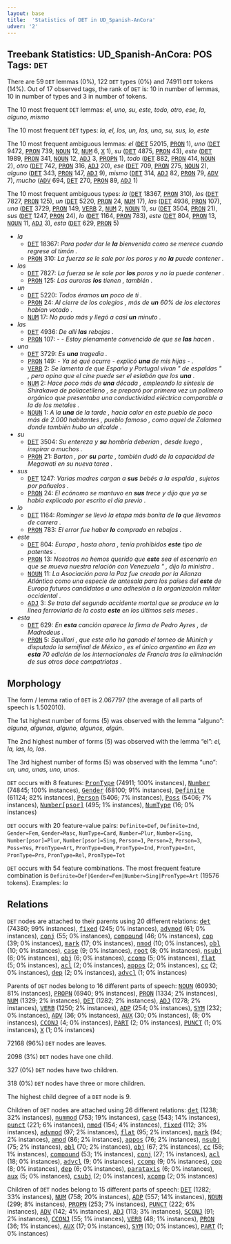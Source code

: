 ```yaml
---
layout: base
title:  'Statistics of DET in UD_Spanish-AnCora'
udver: '2'
---
```


## Treebank Statistics: UD_Spanish-AnCora: POS Tags: `DET`

There are 59 `DET` lemmas (0%), 122 `DET` types (0%) and 74911 `DET` tokens (14%).
Out of 17 observed tags, the rank of `DET` is: 10 in number of lemmas, 10 in number of types and 3 in number of tokens.

The 10 most frequent `DET` lemmas: <em>el, uno, su, este, todo, otro, ese, la, alguno, mismo</em>

The 10 most frequent `DET` types:  <em>la, el, los, un, las, una, su, sus, lo, este</em>

The 10 most frequent ambiguous lemmas: <em>el</em> (<tt><a href="es_ancora-pos-DET.html">DET</a></tt> 52015, <tt><a href="es_ancora-pos-PRON.html">PRON</a></tt> 1), <em>uno</em> (<tt><a href="es_ancora-pos-DET.html">DET</a></tt> 9472, <tt><a href="es_ancora-pos-PRON.html">PRON</a></tt> 739, <tt><a href="es_ancora-pos-NOUN.html">NOUN</a></tt> 12, <tt><a href="es_ancora-pos-NUM.html">NUM</a></tt> 6, <tt><a href="es_ancora-pos-X.html">X</a></tt> 1), <em>su</em> (<tt><a href="es_ancora-pos-DET.html">DET</a></tt> 4875, <tt><a href="es_ancora-pos-PRON.html">PRON</a></tt> 43), <em>este</em> (<tt><a href="es_ancora-pos-DET.html">DET</a></tt> 1989, <tt><a href="es_ancora-pos-PRON.html">PRON</a></tt> 341, <tt><a href="es_ancora-pos-NOUN.html">NOUN</a></tt> 12, <tt><a href="es_ancora-pos-ADJ.html">ADJ</a></tt> 3, <tt><a href="es_ancora-pos-PROPN.html">PROPN</a></tt> 1), <em>todo</em> (<tt><a href="es_ancora-pos-DET.html">DET</a></tt> 882, <tt><a href="es_ancora-pos-PRON.html">PRON</a></tt> 414, <tt><a href="es_ancora-pos-NOUN.html">NOUN</a></tt> 2), <em>otro</em> (<tt><a href="es_ancora-pos-DET.html">DET</a></tt> 742, <tt><a href="es_ancora-pos-PRON.html">PRON</a></tt> 316, <tt><a href="es_ancora-pos-ADJ.html">ADJ</a></tt> 20), <em>ese</em> (<tt><a href="es_ancora-pos-DET.html">DET</a></tt> 709, <tt><a href="es_ancora-pos-PRON.html">PRON</a></tt> 275, <tt><a href="es_ancora-pos-NOUN.html">NOUN</a></tt> 2), <em>alguno</em> (<tt><a href="es_ancora-pos-DET.html">DET</a></tt> 343, <tt><a href="es_ancora-pos-PRON.html">PRON</a></tt> 147, <tt><a href="es_ancora-pos-ADJ.html">ADJ</a></tt> 9), <em>mismo</em> (<tt><a href="es_ancora-pos-DET.html">DET</a></tt> 314, <tt><a href="es_ancora-pos-ADJ.html">ADJ</a></tt> 82, <tt><a href="es_ancora-pos-PRON.html">PRON</a></tt> 79, <tt><a href="es_ancora-pos-ADV.html">ADV</a></tt> 7), <em>mucho</em> (<tt><a href="es_ancora-pos-ADV.html">ADV</a></tt> 694, <tt><a href="es_ancora-pos-DET.html">DET</a></tt> 270, <tt><a href="es_ancora-pos-PRON.html">PRON</a></tt> 89, <tt><a href="es_ancora-pos-ADJ.html">ADJ</a></tt> 1)

The 10 most frequent ambiguous types:  <em>la</em> (<tt><a href="es_ancora-pos-DET.html">DET</a></tt> 18367, <tt><a href="es_ancora-pos-PRON.html">PRON</a></tt> 310), <em>los</em> (<tt><a href="es_ancora-pos-DET.html">DET</a></tt> 7827, <tt><a href="es_ancora-pos-PRON.html">PRON</a></tt> 125), <em>un</em> (<tt><a href="es_ancora-pos-DET.html">DET</a></tt> 5220, <tt><a href="es_ancora-pos-PRON.html">PRON</a></tt> 24, <tt><a href="es_ancora-pos-NUM.html">NUM</a></tt> 17), <em>las</em> (<tt><a href="es_ancora-pos-DET.html">DET</a></tt> 4936, <tt><a href="es_ancora-pos-PRON.html">PRON</a></tt> 107), <em>una</em> (<tt><a href="es_ancora-pos-DET.html">DET</a></tt> 3729, <tt><a href="es_ancora-pos-PRON.html">PRON</a></tt> 149, <tt><a href="es_ancora-pos-VERB.html">VERB</a></tt> 2, <tt><a href="es_ancora-pos-NUM.html">NUM</a></tt> 2, <tt><a href="es_ancora-pos-NOUN.html">NOUN</a></tt> 1), <em>su</em> (<tt><a href="es_ancora-pos-DET.html">DET</a></tt> 3504, <tt><a href="es_ancora-pos-PRON.html">PRON</a></tt> 21), <em>sus</em> (<tt><a href="es_ancora-pos-DET.html">DET</a></tt> 1247, <tt><a href="es_ancora-pos-PRON.html">PRON</a></tt> 24), <em>lo</em> (<tt><a href="es_ancora-pos-DET.html">DET</a></tt> 1164, <tt><a href="es_ancora-pos-PRON.html">PRON</a></tt> 783), <em>este</em> (<tt><a href="es_ancora-pos-DET.html">DET</a></tt> 804, <tt><a href="es_ancora-pos-PRON.html">PRON</a></tt> 13, <tt><a href="es_ancora-pos-NOUN.html">NOUN</a></tt> 11, <tt><a href="es_ancora-pos-ADJ.html">ADJ</a></tt> 3), <em>esta</em> (<tt><a href="es_ancora-pos-DET.html">DET</a></tt> 629, <tt><a href="es_ancora-pos-PRON.html">PRON</a></tt> 5)


* <em>la</em>
  * <tt><a href="es_ancora-pos-DET.html">DET</a></tt> 18367: <em>Para poder dar le <b>la</b> bienvenida como se merece cuando regrese al timón .</em>
  * <tt><a href="es_ancora-pos-PRON.html">PRON</a></tt> 310: <em>La fuerza se le sale por los poros y no <b>la</b> puede contener .</em>
* <em>los</em>
  * <tt><a href="es_ancora-pos-DET.html">DET</a></tt> 7827: <em>La fuerza se le sale por <b>los</b> poros y no la puede contener .</em>
  * <tt><a href="es_ancora-pos-PRON.html">PRON</a></tt> 125: <em>Las auroras <b>los</b> tienen , también .</em>
* <em>un</em>
  * <tt><a href="es_ancora-pos-DET.html">DET</a></tt> 5220: <em>Todos éramos <b>un</b> poco de ti .</em>
  * <tt><a href="es_ancora-pos-PRON.html">PRON</a></tt> 24: <em>Al cierre de los colegios , más de <b>un</b> 60% de los electores habían votado .</em>
  * <tt><a href="es_ancora-pos-NUM.html">NUM</a></tt> 17: <em>No pudo más y llegó a casi <b>un</b> minuto .</em>
* <em>las</em>
  * <tt><a href="es_ancora-pos-DET.html">DET</a></tt> 4936: <em>De allí <b>las</b> rebajas .</em>
  * <tt><a href="es_ancora-pos-PRON.html">PRON</a></tt> 107: <em>- - Estoy plenamente convencido de que se <b>las</b> hacen .</em>
* <em>una</em>
  * <tt><a href="es_ancora-pos-DET.html">DET</a></tt> 3729: <em>Es <b>una</b> tragedia .</em>
  * <tt><a href="es_ancora-pos-PRON.html">PRON</a></tt> 149: <em>- Ya sé qué ocurre - explicó <b>una</b> de mis hijas - .</em>
  * <tt><a href="es_ancora-pos-VERB.html">VERB</a></tt> 2: <em>Se lamenta de que España y Portugal vivan " de espaldas " , pero opina que el cine puede ser el eslabón que los <b>una</b> .</em>
  * <tt><a href="es_ancora-pos-NUM.html">NUM</a></tt> 2: <em>Hace poco más de <b>una</b> década , empleando la síntesis de Shirakawa de poliacetileno , se preparó por primera vez un polímero orgánico que presentaba una conductividad eléctrica comparable a la de los metales .</em>
  * <tt><a href="es_ancora-pos-NOUN.html">NOUN</a></tt> 1: <em>A la <b>una</b> de la tarde , hacía calor en este pueblo de poco más de 2.000 habitantes , pueblo famoso , como aquel de Zalamea donde también hubo un alcalde .</em>
* <em>su</em>
  * <tt><a href="es_ancora-pos-DET.html">DET</a></tt> 3504: <em>Su entereza y <b>su</b> hombría deberían , desde luego , inspirar a muchos .</em>
  * <tt><a href="es_ancora-pos-PRON.html">PRON</a></tt> 21: <em>Barton , por <b>su</b> parte , también dudó de la capacidad de Megawati en su nueva tarea .</em>
* <em>sus</em>
  * <tt><a href="es_ancora-pos-DET.html">DET</a></tt> 1247: <em>Varias madres cargan a <b>sus</b> bebés a la espalda , sujetos por pañuelos .</em>
  * <tt><a href="es_ancora-pos-PRON.html">PRON</a></tt> 24: <em>El ecónomo se mantuvo en <b>sus</b> trece y dijo que ya se había explicado por escrito el día previo .</em>
* <em>lo</em>
  * <tt><a href="es_ancora-pos-DET.html">DET</a></tt> 1164: <em>Rominger se llevó la etapa más bonita de <b>lo</b> que llevamos de carrera .</em>
  * <tt><a href="es_ancora-pos-PRON.html">PRON</a></tt> 783: <em>El error fue haber <b>lo</b> comprado en rebajas .</em>
* <em>este</em>
  * <tt><a href="es_ancora-pos-DET.html">DET</a></tt> 804: <em>Europa , hasta ahora , tenía prohibidos <b>este</b> tipo de patentes .</em>
  * <tt><a href="es_ancora-pos-PRON.html">PRON</a></tt> 13: <em>Nosotros no hemos querido que <b>este</b> sea el escenario en que se mueva nuestra relación con Venezuela " , dijo la ministra .</em>
  * <tt><a href="es_ancora-pos-NOUN.html">NOUN</a></tt> 11: <em>La Asociación para la Paz fue creada por la Alianza Atlántica como una especie de antesala para los países del <b>este</b> de Europa futuros candidatos a una adhesión a la organización militar occidental .</em>
  * <tt><a href="es_ancora-pos-ADJ.html">ADJ</a></tt> 3: <em>Se trata del segundo accidente mortal que se produce en la línea ferroviaria de la costa <b>este</b> en los últimos seis meses .</em>
* <em>esta</em>
  * <tt><a href="es_ancora-pos-DET.html">DET</a></tt> 629: <em>En <b>esta</b> canción aparece la firma de Pedro Ayres , de Madredeus .</em>
  * <tt><a href="es_ancora-pos-PRON.html">PRON</a></tt> 5: <em>Squillari , que este año ha ganado el torneo de Múnich y disputado la semifinal de México , es el único argentino en liza en <b>esta</b> 70 edición de los internacionales de Francia tras la eliminación de sus otros doce compatriotas .</em>

## Morphology

The form / lemma ratio of `DET` is 2.067797 (the average of all parts of speech is 1.502010).

The 1st highest number of forms (5) was observed with the lemma “alguno”: <em>alguna, algunas, alguno, algunos, algún</em>.

The 2nd highest number of forms (5) was observed with the lemma “el”: <em>el, la, las, lo, los</em>.

The 3rd highest number of forms (5) was observed with the lemma “uno”: <em>un, una, unas, uno, unos</em>.

`DET` occurs with 8 features: <tt><a href="es_ancora-feat-PronType.html">PronType</a></tt> (74911; 100% instances), <tt><a href="es_ancora-feat-Number.html">Number</a></tt> (74845; 100% instances), <tt><a href="es_ancora-feat-Gender.html">Gender</a></tt> (68100; 91% instances), <tt><a href="es_ancora-feat-Definite.html">Definite</a></tt> (61124; 82% instances), <tt><a href="es_ancora-feat-Person.html">Person</a></tt> (5406; 7% instances), <tt><a href="es_ancora-feat-Poss.html">Poss</a></tt> (5406; 7% instances), <tt><a href="es_ancora-feat-Number-psor.html">Number[psor]</a></tt> (495; 1% instances), <tt><a href="es_ancora-feat-NumType.html">NumType</a></tt> (16; 0% instances)

`DET` occurs with 20 feature-value pairs: `Definite=Def`, `Definite=Ind`, `Gender=Fem`, `Gender=Masc`, `NumType=Card`, `Number=Plur`, `Number=Sing`, `Number[psor]=Plur`, `Number[psor]=Sing`, `Person=1`, `Person=2`, `Person=3`, `Poss=Yes`, `PronType=Art`, `PronType=Dem`, `PronType=Ind`, `PronType=Int`, `PronType=Prs`, `PronType=Rel`, `PronType=Tot`

`DET` occurs with 54 feature combinations.
The most frequent feature combination is `Definite=Def|Gender=Fem|Number=Sing|PronType=Art` (19576 tokens).
Examples: <em>la</em>


## Relations

`DET` nodes are attached to their parents using 20 different relations: <tt><a href="es_ancora-dep-det.html">det</a></tt> (74380; 99% instances), <tt><a href="es_ancora-dep-fixed.html">fixed</a></tt> (245; 0% instances), <tt><a href="es_ancora-dep-advmod.html">advmod</a></tt> (61; 0% instances), <tt><a href="es_ancora-dep-conj.html">conj</a></tt> (55; 0% instances), <tt><a href="es_ancora-dep-compound.html">compound</a></tt> (46; 0% instances), <tt><a href="es_ancora-dep-cop.html">cop</a></tt> (39; 0% instances), <tt><a href="es_ancora-dep-mark.html">mark</a></tt> (17; 0% instances), <tt><a href="es_ancora-dep-nmod.html">nmod</a></tt> (10; 0% instances), <tt><a href="es_ancora-dep-obl.html">obl</a></tt> (10; 0% instances), <tt><a href="es_ancora-dep-case.html">case</a></tt> (9; 0% instances), <tt><a href="es_ancora-dep-root.html">root</a></tt> (8; 0% instances), <tt><a href="es_ancora-dep-nsubj.html">nsubj</a></tt> (6; 0% instances), <tt><a href="es_ancora-dep-obj.html">obj</a></tt> (6; 0% instances), <tt><a href="es_ancora-dep-ccomp.html">ccomp</a></tt> (5; 0% instances), <tt><a href="es_ancora-dep-flat.html">flat</a></tt> (5; 0% instances), <tt><a href="es_ancora-dep-acl.html">acl</a></tt> (2; 0% instances), <tt><a href="es_ancora-dep-appos.html">appos</a></tt> (2; 0% instances), <tt><a href="es_ancora-dep-cc.html">cc</a></tt> (2; 0% instances), <tt><a href="es_ancora-dep-dep.html">dep</a></tt> (2; 0% instances), <tt><a href="es_ancora-dep-advcl.html">advcl</a></tt> (1; 0% instances)

Parents of `DET` nodes belong to 16 different parts of speech: <tt><a href="es_ancora-pos-NOUN.html">NOUN</a></tt> (60930; 81% instances), <tt><a href="es_ancora-pos-PROPN.html">PROPN</a></tt> (6940; 9% instances), <tt><a href="es_ancora-pos-PRON.html">PRON</a></tt> (1334; 2% instances), <tt><a href="es_ancora-pos-NUM.html">NUM</a></tt> (1329; 2% instances), <tt><a href="es_ancora-pos-DET.html">DET</a></tt> (1282; 2% instances), <tt><a href="es_ancora-pos-ADJ.html">ADJ</a></tt> (1278; 2% instances), <tt><a href="es_ancora-pos-VERB.html">VERB</a></tt> (1250; 2% instances), <tt><a href="es_ancora-pos-ADP.html">ADP</a></tt> (254; 0% instances), <tt><a href="es_ancora-pos-SYM.html">SYM</a></tt> (232; 0% instances), <tt><a href="es_ancora-pos-ADV.html">ADV</a></tt> (36; 0% instances), <tt><a href="es_ancora-pos-AUX.html">AUX</a></tt> (30; 0% instances),  (8; 0% instances), <tt><a href="es_ancora-pos-CCONJ.html">CCONJ</a></tt> (4; 0% instances), <tt><a href="es_ancora-pos-PART.html">PART</a></tt> (2; 0% instances), <tt><a href="es_ancora-pos-PUNCT.html">PUNCT</a></tt> (1; 0% instances), <tt><a href="es_ancora-pos-X.html">X</a></tt> (1; 0% instances)

72168 (96%) `DET` nodes are leaves.

2098 (3%) `DET` nodes have one child.

327 (0%) `DET` nodes have two children.

318 (0%) `DET` nodes have three or more children.

The highest child degree of a `DET` node is 9.

Children of `DET` nodes are attached using 26 different relations: <tt><a href="es_ancora-dep-det.html">det</a></tt> (1238; 32% instances), <tt><a href="es_ancora-dep-nummod.html">nummod</a></tt> (753; 19% instances), <tt><a href="es_ancora-dep-case.html">case</a></tt> (543; 14% instances), <tt><a href="es_ancora-dep-punct.html">punct</a></tt> (221; 6% instances), <tt><a href="es_ancora-dep-nmod.html">nmod</a></tt> (154; 4% instances), <tt><a href="es_ancora-dep-fixed.html">fixed</a></tt> (112; 3% instances), <tt><a href="es_ancora-dep-advmod.html">advmod</a></tt> (97; 2% instances), <tt><a href="es_ancora-dep-flat.html">flat</a></tt> (95; 2% instances), <tt><a href="es_ancora-dep-mark.html">mark</a></tt> (94; 2% instances), <tt><a href="es_ancora-dep-amod.html">amod</a></tt> (86; 2% instances), <tt><a href="es_ancora-dep-appos.html">appos</a></tt> (76; 2% instances), <tt><a href="es_ancora-dep-nsubj.html">nsubj</a></tt> (75; 2% instances), <tt><a href="es_ancora-dep-obl.html">obl</a></tt> (70; 2% instances), <tt><a href="es_ancora-dep-obj.html">obj</a></tt> (67; 2% instances), <tt><a href="es_ancora-dep-cc.html">cc</a></tt> (58; 1% instances), <tt><a href="es_ancora-dep-compound.html">compound</a></tt> (53; 1% instances), <tt><a href="es_ancora-dep-conj.html">conj</a></tt> (27; 1% instances), <tt><a href="es_ancora-dep-acl.html">acl</a></tt> (18; 0% instances), <tt><a href="es_ancora-dep-advcl.html">advcl</a></tt> (9; 0% instances), <tt><a href="es_ancora-dep-ccomp.html">ccomp</a></tt> (9; 0% instances), <tt><a href="es_ancora-dep-cop.html">cop</a></tt> (8; 0% instances), <tt><a href="es_ancora-dep-dep.html">dep</a></tt> (6; 0% instances), <tt><a href="es_ancora-dep-parataxis.html">parataxis</a></tt> (6; 0% instances), <tt><a href="es_ancora-dep-aux.html">aux</a></tt> (5; 0% instances), <tt><a href="es_ancora-dep-csubj.html">csubj</a></tt> (2; 0% instances), <tt><a href="es_ancora-dep-xcomp.html">xcomp</a></tt> (2; 0% instances)

Children of `DET` nodes belong to 15 different parts of speech: <tt><a href="es_ancora-pos-DET.html">DET</a></tt> (1282; 33% instances), <tt><a href="es_ancora-pos-NUM.html">NUM</a></tt> (758; 20% instances), <tt><a href="es_ancora-pos-ADP.html">ADP</a></tt> (557; 14% instances), <tt><a href="es_ancora-pos-NOUN.html">NOUN</a></tt> (299; 8% instances), <tt><a href="es_ancora-pos-PROPN.html">PROPN</a></tt> (253; 7% instances), <tt><a href="es_ancora-pos-PUNCT.html">PUNCT</a></tt> (222; 6% instances), <tt><a href="es_ancora-pos-ADV.html">ADV</a></tt> (142; 4% instances), <tt><a href="es_ancora-pos-ADJ.html">ADJ</a></tt> (113; 3% instances), <tt><a href="es_ancora-pos-SCONJ.html">SCONJ</a></tt> (91; 2% instances), <tt><a href="es_ancora-pos-CCONJ.html">CCONJ</a></tt> (55; 1% instances), <tt><a href="es_ancora-pos-VERB.html">VERB</a></tt> (48; 1% instances), <tt><a href="es_ancora-pos-PRON.html">PRON</a></tt> (36; 1% instances), <tt><a href="es_ancora-pos-AUX.html">AUX</a></tt> (17; 0% instances), <tt><a href="es_ancora-pos-SYM.html">SYM</a></tt> (10; 0% instances), <tt><a href="es_ancora-pos-PART.html">PART</a></tt> (1; 0% instances)

